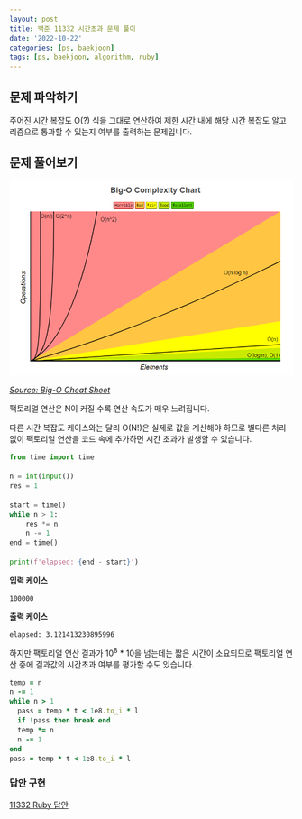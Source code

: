 ```yaml
---
layout: post
title: 백준 11332 시간초과 문제 풀이
date: '2022-10-22'
categories: [ps, baekjoon]
tags: [ps, baekjoon, algorithm, ruby]
---
```


## 문제 파악하기

주어진 시간 복잡도 O(?) 식을 그대로 연산하여 제한 시간 내에 해당 시간 복잡도 알고리즘으로 통과할 수 있는지 여부를 출력하는 문제입니다.  

## 문제 풀어보기

![](/static/posts/2022-10-22-boj-11332/bigocheatsheet.png)  

[_Source: Big-O Cheat Sheet_](https://www.bigocheatsheet.com/)  

팩토리얼 연산은 N이 커질 수록 연산 속도가 매우 느려집니다.  

다른 시간 복잡도 케이스와는 달리 O(N!)은 실제로 값을 계산해야 하므로 별다른 처리 없이 팩토리얼 연산을 코드 속에 추가하면 시간 초과가 발생할 수 있습니다.  

```py
from time import time

n = int(input())
res = 1

start = time()
while n > 1:
    res *= n
    n -= 1
end = time()

print(f'elapsed: {end - start}')
```

**입력 케이스**
```text
100000
```

**출력 케이스**
```text
elapsed: 3.121413230895996
```

하지만 팩토리얼 연산 결과가 10<sup>8</sup> * 10을 넘는데는 짧은 시간이 소요되므로 팩토리얼 연산 중에 결과값의 시간초과 여부를 평가할 수도 있습니다.  

```rb
temp = n
n -= 1
while n > 1
  pass = temp * t < 1e8.to_i * l
  if !pass then break end
  temp *= n
  n -= 1
end
pass = temp * t < 1e8.to_i * l
```

### 답안 구현

[11332 Ruby 답안](https://github.com/ShapeLayer/training/blob/main/tasks/online_judge/baekjoon/ruby/11332.rb)
